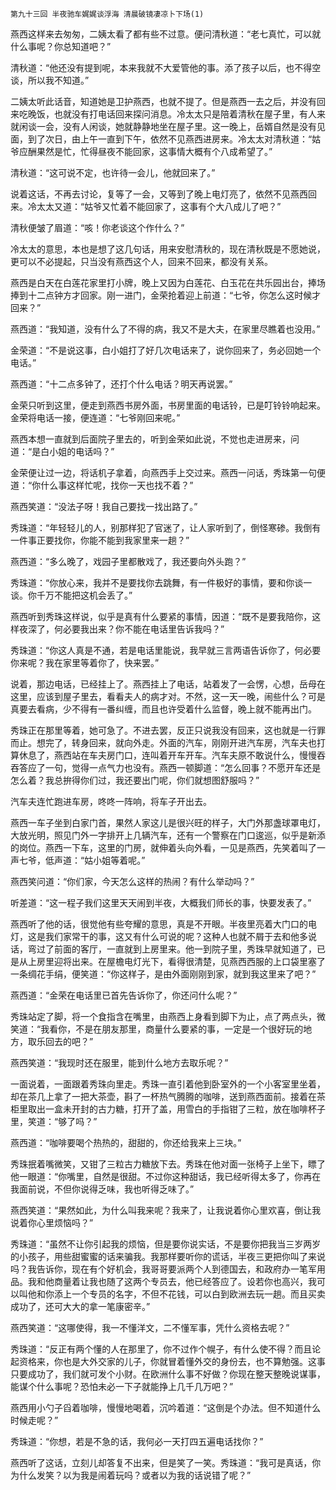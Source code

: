     第九十三回 半夜驰车娓娓谈浮海 清晨破镜凄凉卜下场(1) 

   燕西这样来去匆匆，二姨太看了都有些不过意。便问清秋道：“老七真忙，可以就什么事呢？你总知道吧？”

   清秋道：“他还没有提到呢，本来我就不大爱管他的事。添了孩子以后，也不得空谈，所以我不知道。”

   二姨太听此话音，知道她是卫护燕西，也就不提了。但是燕西一去之后，并没有回来吃晚饭，也就没有打电话回来探问消息。冷太太只是陪着清秋在屋子里，有人来就闲谈一会，没有人闲谈，她就静静地坐在屋子里。这一晚上，岳婿自然是没有见面，到了次日，由上午一直到下午，依然不见燕西进房来。冷太太对清秋道：“姑爷应酬果然是忙，忙得昼夜不能回家，这事情大概有个八成希望了。”

   清秋道：“这可说不定，也许待一会儿，他就回来了。”

   说着这话，不再去讨论，复等了一会，又等到了晚上电灯亮了，依然不见燕西回来。冷太太又道：“姑爷又忙着不能回家了，这事有个大八成儿了吧？”

   清秋便皱了眉道：“咳！你老谈这个作什么？”

   冷太太的意思，本也是想了这几句话，用来安慰清秋的，现在清秋既是不愿她说，更可以不必提起，只当没有燕西这个人，回来不回来，都没有关系。

   燕西是白天在白莲花家里打小牌，晚上又因为白莲花、白玉花在共乐园出台，捧场捧到十二点钟方才回家。刚一进门，金荣抢着迎上前道：“七爷，你怎么这时候才回来？”

   燕西道：“我知道，没有什么了不得的病，我又不是大夫，在家里尽瞧着也没用。”

   金荣道：“不是说这事，白小姐打了好几次电话来了，说你回来了，务必回她一个电话。”

   燕西道：“十二点多钟了，还打个什么电话？明天再说罢。”

   金荣只听到这里，便走到燕西书房外面，书房里面的电话铃，已是叮铃铃响起来。金荣将电话一接，便连道：“七爷刚回来呢。”

   燕西本想一直就到后面院子里去的，听到金荣如此说，不觉也走进房来，问道：“是白小姐的电话吗？”

   金荣便让过一边，将话机子拿着，向燕西手上交过来。燕西一问话，秀珠第一句便道：“你什么事这样忙呢，找你一天也找不着？”

   燕西笑道：“没法子呀！我自己要找一找出路了。”

   秀珠道：“年轻轻儿的人，别那样犯了官迷了，让人家听到了，倒怪寒碜。我倒有一件事正要找你，你能不能到我家里来一趟？”

   燕西道：“多么晚了，戏园子里都散戏了，我还要向外头跑？”

   秀珠道：“你放心来，我并不是要找你去跳舞，有一件极好的事情，要和你谈一谈。你千万不能把这机会丢了。”

   燕西听到秀珠这样说，似乎是真有什么要紧的事情，因道：“既不是要我陪你，这样夜深了，何必要我出来？你不能在电话里告诉我吗？”

   秀珠道：“你这人真是不通，若是电话里能说，我早就三言两语告诉你了，何必要你来呢？我在家里等着你了，快来罢。”

   说着，那边电话，已经挂上了。燕西挂上了电话，站着发了一会愣，心想，岳母在这里，应该到屋子里去，看看夫人的病才对。不然，这一天一晚，闹些什么？可是真要去看病，少不得有一番纠缠，而且也许受着什么监督，晚上就不能再出门。

   秀珠正在那里等着，她可急了。不进去罢，反正只说我没有回来，这也就是一行罪而止。想完了，转身回来，就向外走。外面的汽车，刚刚开进汽车房，汽车夫也打算休息了，燕西站在车夫房门口，连叫着开车开车。汽车夫原不敢说什么，慢慢吞吞答应了一句，觉得一点气力也没有。燕西一顿脚道：“怎么回事？不愿开车还是怎么着？我总拚得你们过，我还要出门呢，你们就想图舒服吗？”

   汽车夫连忙跑进车房，咚咚一阵响，将车子开出去。

   燕西一车子坐到白家门首，果然人家这儿是很兴旺的样子，大门外那盏球罩电灯，大放光明，照见门外一字排开上几辆汽车，还有一个警察在门口逡巡，似乎是新添的岗位。燕西一下车，这里的门房，就伸着头向外看，一见是燕西，先笑着叫了一声七爷，低声道：“姑小姐等着呢。”

   燕西笑问道：“你们家，今天怎么这样的热闹？有什么举动吗？”

   听差道：“这一程子我们这里天天闹到半夜，大概我们师长的事，快要发表了。”

   燕西听了他的话，很觉他有些夸耀的意思，真是不开眼。半夜里亮着大门口的电灯，这是我们家常干的事，这又有什么可说的呢？这种人也就不屑于去和他多说话，弯过了前面的客厅，一直就到上房里来。他一到院子里，秀珠早就知道了，已是从上房里迎将出来。在屋檐电灯光下，看得很清楚，见燕西西服的上口袋里塞了一条绸花手绢，便笑道：“你这样子，是由外面刚刚到家，就到我这里来了吧？”

   燕西道：“金荣在电话里已首先告诉你了，你还问什么呢？”

   秀珠站定了脚，将一个食指含在嘴里，由燕西上身看到脚下为止，点了两点头，微笑道：“我看你，不是在朋友那里，商量什么要紧的事，一定是一个很好玩的地方，取乐回去的吧？”

   燕西笑道：“我现时还在服里，能到什么地方去取乐呢？”

   一面说着，一面跟着秀珠向里走。秀珠一直引着他到卧室外的一个小客室里坐着，却在茶几上拿了一把大茶壶，斟了一杯热气腾腾的咖啡，送到燕西面前。接着在茶柜里取出一盒未开封的古力糖，打开了盖，用雪白的手指钳了三粒，放在咖啡杯子里，笑道：“够了吗？”

   燕西道：“咖啡要喝个热热的，甜甜的，你还给我来上三块。”

   秀珠抿着嘴微笑，又钳了三粒古力糖放下去。秀珠在他对面一张椅子上坐下，瞟了他一眼道：“你嘴里，自然是很甜。不过你这种甜话，我已经听得太多了，你再在我面前说，不但你说得乏味，我也听得乏味了。”

   燕西笑道：“果然如此，为什么叫我来呢？我来了，让我说着你心里欢喜，倒让我说着你心里烦恼吗？”

   秀珠道：“虽然不让你引起我的烦恼，但是要你说实话，不是要你把我当三岁两岁的小孩子，用些甜蜜蜜的话来骗我。我那样要听你的谎话，半夜三更把你叫了来说吗？我告诉你，现在有个好机会，我哥哥要派两个人到德国去，和政府办一笔军用品。我和他商量着让我也随了这两个专员去，他已经答应了。设若你也高兴，我可以叫他和你添上一个专员的名字，不但不花钱，可以白到欧洲去玩一趟。而且买卖成功了，还可大大的拿一笔康密辛。”

   燕西笑道：“这哪使得，我一不懂洋文，二不懂军事，凭什么资格去呢？”

   秀珠道：“反正有两个懂的人在那里了，你不过作个幌子，有什么使不得？而且论起资格来，你也是大外交家的儿子，你就冒着懂外交的身份去，也不算勉强。这事只要成功了，我们就可发个小财。在欧洲什么事不好做？你现在整天整晚说谋事，能谋个什么事呢？恐怕未必一下子就能挣上几千几万吧？”

   燕西用小勺子舀着咖啡，慢慢地喝着，沉吟着道：“这倒是个办法。但不知道什么时候走呢？”

   秀珠道：“你想，若是不急的话，我何必一天打四五遍电话找你？”

   燕西听了这话，立刻儿却答复不出来，但是笑了一笑。秀珠道：“我可是真话，你为什么发笑？以为我是闹着玩吗？或者以为我的话说错了呢？”

